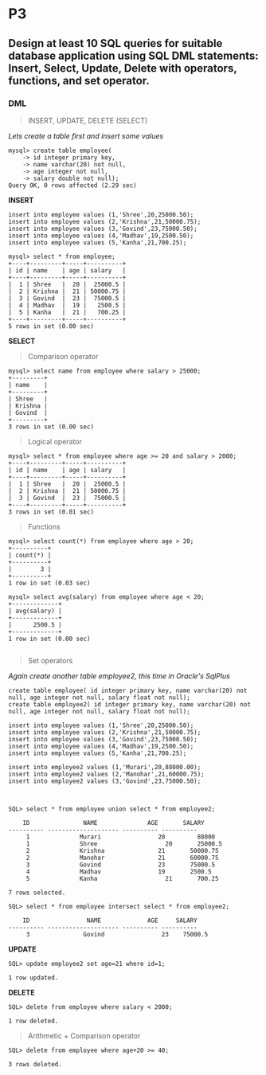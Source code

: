 
# P3

## Design at least 10 SQL queries for suitable database application using SQL DML statements: Insert, Select, Update, Delete with operators, functions, and set operator.

### DML

> INSERT, UPDATE, DELETE  (SELECT)

*Lets create a table first and insert some values*

```
mysql> create table employee(
    -> id integer primary key,
    -> name varchar(20) not null,
    -> age integer not null,
    -> salary double not null);
Query OK, 0 rows affected (2.29 sec)
```

**INSERT**

```
insert into employee values (1,'Shree',20,25000.50);
insert into employee values (2,'Krishna',21,50000.75);
insert into employee values (3,'Govind',23,75000.50);
insert into employee values (4,'Madhav',19,2500.50);
insert into employee values (5,'Kanha',21,700.25);

```

```
mysql> select * from employee;
+----+---------+-----+----------+
| id | name    | age | salary   |
+----+---------+-----+----------+
|  1 | Shree   |  20 |  25000.5 |
|  2 | Krishna |  21 | 50000.75 |
|  3 | Govind  |  23 |  75000.5 |
|  4 | Madhav  |  19 |   2500.5 |
|  5 | Kanha   |  21 |   700.25 |
+----+---------+-----+----------+
5 rows in set (0.00 sec)

```

**SELECT**

> Comparison operator

```
mysql> select name from employee where salary > 25000;
+---------+
| name    |
+---------+
| Shree   |
| Krishna |
| Govind  |
+---------+
3 rows in set (0.00 sec)

```

> Logical operator

```
mysql> select * from employee where age >= 20 and salary > 2000;
+----+---------+-----+----------+
| id | name    | age | salary   |
+----+---------+-----+----------+
|  1 | Shree   |  20 |  25000.5 |
|  2 | Krishna |  21 | 50000.75 |
|  3 | Govind  |  23 |  75000.5 |
+----+---------+-----+----------+
3 rows in set (0.01 sec)

```

> Functions

```
mysql> select count(*) from employee where age > 20;
+----------+
| count(*) |
+----------+
|        3 |
+----------+
1 row in set (0.03 sec)

```

```
mysql> select avg(salary) from employee where age < 20;
+-------------+
| avg(salary) |
+-------------+
|      2500.5 |
+-------------+
1 row in set (0.00 sec)


```
> Set operators

*Again create another table employee2, this time in Oracle's SqlPlus*

```
create table employee( id integer primary key, name varchar(20) not null, age integer not null, salary float not null);
create table employee2( id integer primary key, name varchar(20) not null, age integer not null, salary float not null);

```

```
insert into employee values (1,'Shree',20,25000.50);
insert into employee values (2,'Krishna',21,50000.75);
insert into employee values (3,'Govind',23,75000.50);
insert into employee values (4,'Madhav',19,2500.50);
insert into employee values (5,'Kanha',21,700.25);

insert into employee2 values (1,'Murari',20,88000.00);
insert into employee2 values (2,'Manohar',21,60000.75);
insert into employee2 values (3,'Govind',23,75000.50);


```

```

SQL> select * from employee union select * from employee2;

	ID               NAME 		       AGE       SALARY
---------- -------------------- ---------- ----------
	 1              Murari			      20	     88000
	 1              Shree			        20       25000.5
	 2              Krishna			      21       50000.75
	 2              Manohar			      21       60000.75
	 3              Govind			      23       75000.5
	 4              Madhav			      19       2500.5
	 5              Kanha			        21       700.25

7 rows selected.

```

```
SQL> select * from employee intersect select * from employee2;

	ID                NAME 		       AGE     SALARY
---------- -------------------- ---------- ----------
	 3               Govind			       23    75000.5

```


**UPDATE**

```
SQL> update employee2 set age=21 where id=1;

1 row updated.

```

**DELETE**

```
SQL> delete from employee where salary < 2000;

1 row deleted.

```

> Arithmetic + Comparison operator
```
SQL> delete from employee where age+20 >= 40;

3 rows deleted.

```
